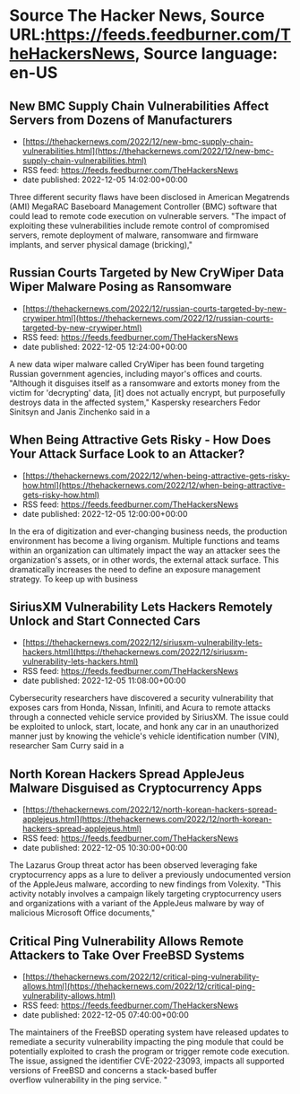 # Source The Hacker News, Source URL:https://feeds.feedburner.com/TheHackersNews, Source language: en-US

## New BMC Supply Chain Vulnerabilities Affect Servers from Dozens of Manufacturers
 - [https://thehackernews.com/2022/12/new-bmc-supply-chain-vulnerabilities.html](https://thehackernews.com/2022/12/new-bmc-supply-chain-vulnerabilities.html)
 - RSS feed: https://feeds.feedburner.com/TheHackersNews
 - date published: 2022-12-05 14:02:00+00:00

Three different security flaws have been disclosed in American Megatrends (AMI) MegaRAC Baseboard Management Controller (BMC) software that could lead to remote code execution on vulnerable servers.
"The impact of exploiting these vulnerabilities include remote control of compromised servers, remote deployment of malware, ransomware and firmware implants, and server physical damage (bricking),"

## Russian Courts Targeted by New CryWiper Data Wiper Malware Posing as Ransomware
 - [https://thehackernews.com/2022/12/russian-courts-targeted-by-new-crywiper.html](https://thehackernews.com/2022/12/russian-courts-targeted-by-new-crywiper.html)
 - RSS feed: https://feeds.feedburner.com/TheHackersNews
 - date published: 2022-12-05 12:24:00+00:00

A new data wiper malware called CryWiper has been found targeting Russian government agencies, including mayor's offices and courts.
"Although it disguises itself as a ransomware and extorts money from the victim for 'decrypting' data, [it] does not actually encrypt, but purposefully destroys data in the affected system," Kaspersky researchers Fedor Sinitsyn and Janis Zinchenko said in a

## When Being Attractive Gets Risky - How Does Your Attack Surface Look to an Attacker?
 - [https://thehackernews.com/2022/12/when-being-attractive-gets-risky-how.html](https://thehackernews.com/2022/12/when-being-attractive-gets-risky-how.html)
 - RSS feed: https://feeds.feedburner.com/TheHackersNews
 - date published: 2022-12-05 12:00:00+00:00

In the era of digitization and ever-changing business needs, the production environment has become a living organism. Multiple functions and teams within an organization can ultimately impact the way an attacker sees the organization's assets, or in other words, the external attack surface. This dramatically increases the need to define an exposure management strategy.
To keep up with business

## SiriusXM Vulnerability Lets Hackers Remotely Unlock and Start Connected Cars
 - [https://thehackernews.com/2022/12/siriusxm-vulnerability-lets-hackers.html](https://thehackernews.com/2022/12/siriusxm-vulnerability-lets-hackers.html)
 - RSS feed: https://feeds.feedburner.com/TheHackersNews
 - date published: 2022-12-05 11:08:00+00:00

Cybersecurity researchers have discovered a security vulnerability that exposes cars from Honda, Nissan, Infiniti, and Acura to remote attacks through a connected vehicle service provided by SiriusXM.
The issue could be exploited to unlock, start, locate, and honk any car in an unauthorized manner just by knowing the vehicle's vehicle identification number (VIN), researcher Sam Curry said in a

## North Korean Hackers Spread AppleJeus Malware Disguised as Cryptocurrency Apps
 - [https://thehackernews.com/2022/12/north-korean-hackers-spread-applejeus.html](https://thehackernews.com/2022/12/north-korean-hackers-spread-applejeus.html)
 - RSS feed: https://feeds.feedburner.com/TheHackersNews
 - date published: 2022-12-05 10:30:00+00:00

The Lazarus Group threat actor has been observed leveraging fake cryptocurrency apps as a lure to deliver a previously undocumented version of the AppleJeus malware, according to new findings from Volexity.
"This activity notably involves a campaign likely targeting cryptocurrency users and organizations with a variant of the AppleJeus malware by way of malicious Microsoft Office documents,"

## Critical Ping Vulnerability Allows Remote Attackers to Take Over FreeBSD Systems
 - [https://thehackernews.com/2022/12/critical-ping-vulnerability-allows.html](https://thehackernews.com/2022/12/critical-ping-vulnerability-allows.html)
 - RSS feed: https://feeds.feedburner.com/TheHackersNews
 - date published: 2022-12-05 07:40:00+00:00

The maintainers of the FreeBSD operating system have released updates to remediate a security vulnerability impacting the ping module that could be potentially exploited to crash the program or trigger remote code execution.
The issue, assigned the identifier CVE-2022-23093, impacts all supported versions of FreeBSD and concerns a stack-based buffer overflow vulnerability in the ping service.
"
